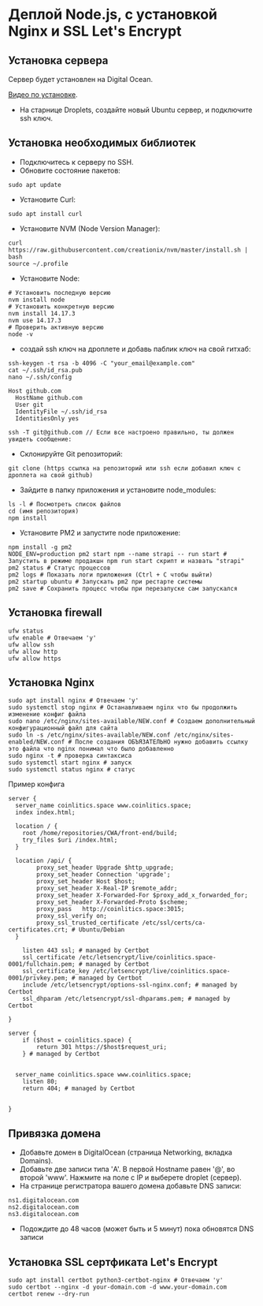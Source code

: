 # Деплой Node.js, с уcтановкой Nginx и SSL Let's Encrypt

## Установка сервера
Сервер будет установлен на Digital Ocean.

[Видео по установке](https://www.youtube.com/watch?v=Ke6prIovMSU).

- На старнице Droplets, создайте новый Ubuntu сервер, и подключите ssh ключ.

 ## Установка необходимых библиотек

- Подключитесь к серверу по SSH.
- Обновите состояние пакетов:
```
sudo apt update
```
- Установите Curl:
```
sudo apt install curl
```
- Установите NVM (Node Version Manager):
```
curl https://raw.githubusercontent.com/creationix/nvm/master/install.sh | bash
source ~/.profile 
```
- Установите Node:
```
# Установить последную версию
nvm install node
# Установить конкретную версию
nvm install 14.17.3
nvm use 14.17.3
# Проверить активную версию 
node -v
```
- создай ssh ключ на дроплете и добавь паблик ключ на свой гитхаб:
```
ssh-keygen -t rsa -b 4096 -C "your_email@example.com"
cat ~/.ssh/id_rsa.pub
nano ~/.ssh/config

Host github.com
  HostName github.com
  User git
  IdentityFile ~/.ssh/id_rsa
  IdentitiesOnly yes

ssh -T git@github.com // Если все настроено правильно, ты должен увидеть сообщение:
```
- Склонируйте Git репозиторий:
```
git clone (https ссылка на репозиторий или ssh если добавил ключ с дроплета на свой github)
```
- Зайдите в папку приложения и установите node_modules:
```
ls -l # Посмотреть список файлов
cd (имя репозитория)
npm install
```
- Установите PM2 и запустите node приложение:
```
npm install -g pm2
NODE_ENV=production pm2 start npm --name strapi -- run start # Запустить в режиме продакшн npm run start скрипт и назвать "strapi"
pm2 status # Статус процессов
pm2 logs # Показать логи приложения (Ctrl + C чтобы выйти)
pm2 startup ubuntu # Запускать pm2 при рестарте системы
pm2 save # Сохранить процесс чтобы при перезапуске сам запускался
```
## Установка firewall

```
ufw status
ufw enable # Oтвечаем 'y'
ufw allow ssh
ufw allow http
ufw allow https
```
## Установка Nginx
```
sudo apt install nginx # Отвечаем 'y'
sudo systemctl stop nginx # Останавливаем nginx что бы продолжить изменение конфиг файла
sudo nano /etc/nginx/sites-available/NEW.conf # Создаем дополнительный конфигурационный файл для сайта
sudo ln -s /etc/nginx/sites-available/NEW.conf /etc/nginx/sites-enabled/NEW.conf # После создания ОБЪЯЗАТЕЛЬНО нужно добавить ссылку это файла что nginx понимал что было добавленно
sudo nginx -t # проверка синтаксиса
sudo systemctl start nginx # запуск
sudo systemctl status nginx # статус

```
Пример конфига
```
server {
  server_name coinlitics.space www.coinlitics.space;
  index index.html;

  location / {
    root /home/repositories/CWA/front-end/build;
    try_files $uri /index.html;
  }

  location /api/ {
        proxy_set_header Upgrade $http_upgrade;
        proxy_set_header Connection 'upgrade';
        proxy_set_header Host $host;
        proxy_set_header X-Real-IP $remote_addr;
        proxy_set_header X-Forwarded-For $proxy_add_x_forwarded_for;
        proxy_set_header X-Forwarded-Proto $scheme;
        proxy_pass   http://coinlitics.space:3015;
        proxy_ssl_verify on;
        proxy_ssl_trusted_certificate /etc/ssl/certs/ca-certificates.crt; # Ubuntu/Debian
  }

    listen 443 ssl; # managed by Certbot
    ssl_certificate /etc/letsencrypt/live/coinlitics.space-0001/fullchain.pem; # managed by Certbot
    ssl_certificate_key /etc/letsencrypt/live/coinlitics.space-0001/privkey.pem; # managed by Certbot
    include /etc/letsencrypt/options-ssl-nginx.conf; # managed by Certbot
    ssl_dhparam /etc/letsencrypt/ssl-dhparams.pem; # managed by Certbot

}

server {
    if ($host = coinlitics.space) {
        return 301 https://$host$request_uri;
    } # managed by Certbot


  server_name coinlitics.space www.coinlitics.space;
    listen 80;
    return 404; # managed by Certbot


}
```

## Привязка домена
- Добавьте домен в DigitalOcean (страница Networking, вкладка Domains).
- Добавьте две записи типа 'A'. В первой Hostname равен '@', во второй 'www'. Нажмите на поле с IP и выберете droplet (сервер).
- На странице регистратора вашего домена добавьте DNS записи:
```
ns1.digitalocean.com
ns2.digitalocean.com
ns3.digitalocean.com
```
- Подождите до 48 часов (может быть и 5 минут) пока обновятся DNS записи

## Установка SSL сертфиката Let's Encrypt
```
sudo apt install certbot python3-certbot-nginx # Отвечаем 'y'
sudo certbot --nginx -d your-domain.com -d www.your-domain.com
certbot renew --dry-run
```

